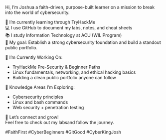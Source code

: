 Hi, I’m Joshua a faith-driven, purpose-built learner on a mission to break into the world of cybersecurity.

🔐 I’m currently learning through TryHackMe  
💻 I use GitHub to document my labs, notes, and cheat sheets  
📚 I study Information Technology at ACU (WIL Program)  
🎯 My goal: Establish a strong cybersecurity foundation and build a standout public portfolio.


🌱 I’m Currently Working On:
- TryHackMe Pre-Security & Beginner Paths
- Linux fundamentals, networking, and ethical hacking basics
- Building a clean public portfolio anyone can follow


🧠 Knowledge Areas I’m Exploring:
- Cybersecurity principles
- Linux and bash commands
- Web security + penetration testing

📌 Let’s connect and grow!  
Feel free to check out my labsand follow the journey.

#FaithFirst #CyberBeginners #GitGood #CyberKingJosh
